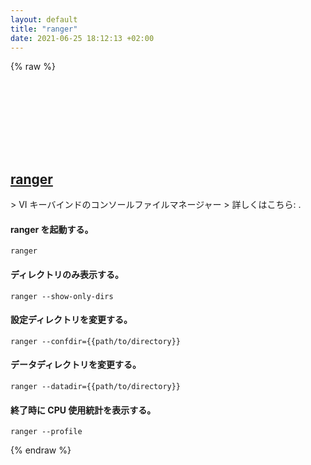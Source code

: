 ```yaml
---
layout: default
title: "ranger"
date: 2021-06-25 18:12:13 +02:00
---
```

{% raw %}
<h2 id="ranger">
  <a href="/ja/common/ranger.html">ranger</a> <a href="#ranger"><svg class="icon">
    <use href="/assets/images/unicode_sprite.svg#link" />
  </svg></a>
</h2>
> VI キーバインドのコンソールファイルマネージャー
> 詳しくはこちら: <https://github.com/ranger/ranger>.

#### ranger を起動する。
```shell
ranger
```
#### ディレクトリのみ表示する。
```shell
ranger --show-only-dirs
```
#### 設定ディレクトリを変更する。
```shell
ranger --confdir={{path/to/directory}}
```
#### データディレクトリを変更する。
```shell
ranger --datadir={{path/to/directory}}
```
#### 終了時に CPU 使用統計を表示する。
```shell
ranger --profile
```
{% endraw %}